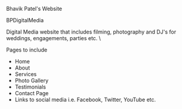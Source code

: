 Bhavik Patel's Website

BPDigitalMedia

Digital Media website that includes filming, photography and DJ's for weddings, engagements, parties etc. \

Pages to include
  - Home
  - About
  - Services 
  - Photo Gallery
  - Testimonials 
  - Contact Page
  - Links to social media i.e. Facebook, Twitter, YouTube etc.
